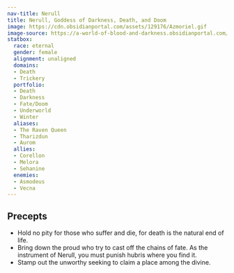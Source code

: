 ```yaml
---
nav-title: Nerull
title: Nerull, Goddess of Darkness, Death, and Doom
image: https://cdn.obsidianportal.com/assets/129176/Azmoriel.gif
image-source: https://a-world-of-blood-and-darkness.obsidianportal.com/wikis/the-pantheon
statbox:
  race: eternal
  gender: female
  alignment: unaligned
  domains:
  - Death
  - Trickery
  portfolio:
  - Death
  - Darkness
  - Fate/Doom
  - Underworld
  - Winter
  aliases:
  - The Raven Queen
  - Tharizdun
  - Aurom
  allies:
  - Corellon
  - Melora
  - Sehanine
  enemies:
  - Asmodeus
  - Vecna
---
```


## Precepts

* Hold no pity for those who suffer and die, for death is the natural end of life.
* Bring down the proud who try to cast off the chains of fate. As the instrument of Nerull, you must punish hubris where you find it.
* Stamp out the unworthy seeking to claim a place among the divine.
